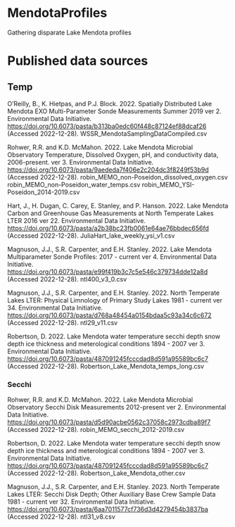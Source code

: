 # MendotaProfiles
Gathering disparate Lake Mendota profiles 

# Published data sources

## Temp
O’Reilly, B., K. Hietpas, and P.J. Block. 2022. Spatially Distributed Lake Mendota EXO Multi-Parameter Sonde Measurements Summer 2019 ver 2. Environmental Data Initiative. https://doi.org/10.6073/pasta/b313ba0edc60f448c87124ef88dcaf26 (Accessed 2022-12-28).
WSSR_MendotaSamplingDataCompiled.csv

Rohwer, R.R. and K.D. McMahon. 2022. Lake Mendota Microbial Observatory Temperature, Dissolved Oxygen, pH, and conductivity data, 2006-present. ver 3. Environmental Data Initiative. https://doi.org/10.6073/pasta/9aededa7f406e2c204dc3f8249f53b9d (Accessed 2022-12-28).
robin_MEMO_non-Poseidon_dissolved_oxygen.csv
robin_MEMO_non-Poseidon_water_temps.csv
robin_MEMO_YSI-Poseidon_2014-2019.csv


Hart, J., H. Dugan, C. Carey, E. Stanley, and P. Hanson. 2022. Lake Mendota Carbon and Greenhouse Gas Measurements at North Temperate Lakes LTER 2016 ver 22. Environmental Data Initiative. https://doi.org/10.6073/pasta/a2b38bc23fb0061e64ae76bbdec656fd (Accessed 2022-12-28).
JuliaHart_lake_weekly_ysi_v1.csv

Magnuson, J.J., S.R. Carpenter, and E.H. Stanley. 2022. Lake Mendota Multiparameter Sonde Profiles: 2017 - current ver 4. Environmental Data Initiative. https://doi.org/10.6073/pasta/e99f419b3c7c5e546c379734dde12a8d (Accessed 2022-12-28).
ntl400_v3_0.csv

Magnuson, J.J., S.R. Carpenter, and E.H. Stanley. 2022. North Temperate Lakes LTER: Physical Limnology of Primary Study Lakes 1981 - current ver 34. Environmental Data Initiative. https://doi.org/10.6073/pasta/d768a48454a0154bdaa5c93a34c6c672 (Accessed 2022-12-28).
ntl29_v11.csv

Robertson, D. 2022. Lake Mendota water temperature secchi depth snow depth ice thickness and meterological conditions 1894 - 2007 ver 3. Environmental Data Initiative. https://doi.org/10.6073/pasta/487091245fcccdad8d591a95589bc6c7 (Accessed 2022-12-28).
Robertson_Lake_Mendota_temps_long.csv

### Secchi

Rohwer, R.R. and K.D. McMahon. 2022. Lake Mendota Microbial Observatory Secchi Disk Measurements 2012-present ver 2. Environmental Data Initiative. https://doi.org/10.6073/pasta/d5d90acbe0562c37058c2973cdba89f7 (Accessed 2022-12-28).
robin_MEMO_secchi_2012-2019.csv

Robertson, D. 2022. Lake Mendota water temperature secchi depth snow depth ice thickness and meterological conditions 1894 - 2007 ver 3. Environmental Data Initiative. https://doi.org/10.6073/pasta/487091245fcccdad8d591a95589bc6c7 (Accessed 2022-12-28).
Robertson_Lake_Mendota_other.csv

Magnuson, J.J., S.R. Carpenter, and E.H. Stanley. 2023. North Temperate Lakes LTER: Secchi Disk Depth; Other Auxiliary Base Crew Sample Data 1981 - current ver 32. Environmental Data Initiative. https://doi.org/10.6073/pasta/6aa7011577cf736d3d4279454b3837ba (Accessed 2022-12-28).
ntl31_v8.csv
